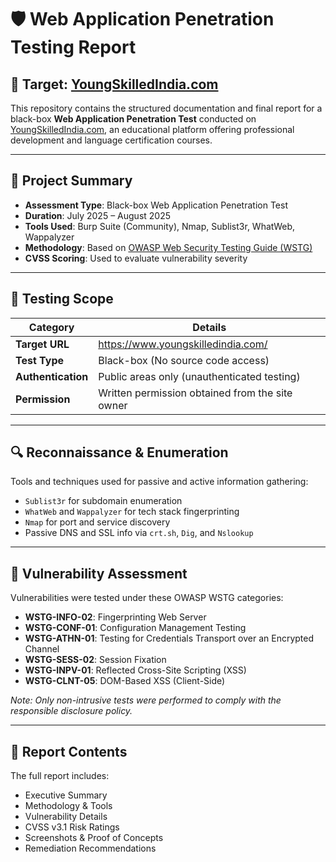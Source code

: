 # 🛡️ Web Application Penetration Testing Report

## 🎯 Target: [YoungSkilledIndia.com](https://www.youngskilledindia.com/)

This repository contains the structured documentation and final report for a black-box **Web Application Penetration Test** conducted on [YoungSkilledIndia.com](https://www.youngskilledindia.com/), an educational platform offering professional development and language certification courses.

---

## 📌 Project Summary

- **Assessment Type**: Black-box Web Application Penetration Test  
- **Duration**: July 2025 – August 2025  
- **Tools Used**: Burp Suite (Community), Nmap, Sublist3r, WhatWeb, Wappalyzer  
- **Methodology**: Based on [OWASP Web Security Testing Guide (WSTG)](https://owasp.org/www-project-web-security-testing-guide/)  
- **CVSS Scoring**: Used to evaluate vulnerability severity

---

## 🧪 Testing Scope

| Category                     | Details                                              |
|-----------------------------|------------------------------------------------------|
| **Target URL**              | https://www.youngskilledindia.com/                   |
| **Test Type**               | Black-box (No source code access)                    |
| **Authentication**          | Public areas only (unauthenticated testing)          |
| **Permission**              | Written permission obtained from the site owner      |

---

## 🔍 Reconnaissance & Enumeration

Tools and techniques used for passive and active information gathering:

- `Sublist3r` for subdomain enumeration
- `WhatWeb` and `Wappalyzer` for tech stack fingerprinting
- `Nmap` for port and service discovery
- Passive DNS and SSL info via `crt.sh`, `Dig`, and `Nslookup`

---

## 🧰 Vulnerability Assessment

Vulnerabilities were tested under these OWASP WSTG categories:

- **WSTG-INFO-02**: Fingerprinting Web Server
- **WSTG-CONF-01**: Configuration Management Testing
- **WSTG-ATHN-01**: Testing for Credentials Transport over an Encrypted Channel
- **WSTG-SESS-02**: Session Fixation
- **WSTG-INPV-01**: Reflected Cross-Site Scripting (XSS)
- **WSTG-CLNT-05**: DOM-Based XSS (Client-Side)

*Note: Only non-intrusive tests were performed to comply with the responsible disclosure policy.*

---

## 📄 Report Contents

The full report includes:

- Executive Summary  
- Methodology & Tools  
- Vulnerability Details  
- CVSS v3.1 Risk Ratings  
- Screenshots & Proof of Concepts  
- Remediation Recommendations  

